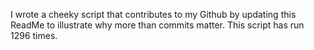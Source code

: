 I wrote a cheeky script that contributes to my Github by updating this ReadMe to illustrate why more than commits matter. This script has run 1296 times.